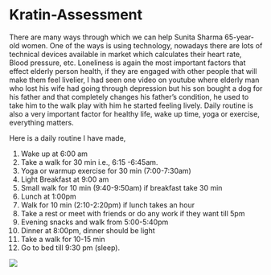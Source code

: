 # Kratin-Assessment

There are many ways through which we can help Sunita Sharma 65-year-old women.
One of the ways is using technology, nowadays there are lots of technical devices available in market which calculates their heart rate, Blood pressure, etc.
Loneliness is again the most important factors that effect elderly person health, if they are engaged with other people that will make them feel livelier, I had seen one video on youtube where elderly man who lost his wife had going through depression but his son bought a dog for his father and that completely changes his father’s condition, he used to take him to the walk play with him he started feeling lively.
Daily routine is also a very important factor for healthy life, wake up time, yoga or exercise, everything matters.

Here is a daily routine I have made,
1.	Wake up at 6:00 am
2.	Take a walk for 30 min i.e., 6:15 -6:45am.
3.	Yoga or warmup exercise for 30 min (7:00-7:30am)
4.	Light Breakfast at 9:00 am
5.	Small walk for 10 min (9:40-9:50am) if breakfast take 30 min
6.	Lunch at 1:00pm
7.	Walk for 10 min (2:10-2:20pm) if lunch takes an hour
8.	Take a rest or meet with friends or do any work if they want till 5pm
9.	Evening snacks and walk from 5:00-5:40pm
10.	Dinner at 8:00pm, dinner should be light
11.	Take a walk for 10-15 min
12.	Go to bed till 9:30 pm (sleep).    

![](https://drive.google.com/file/d/1ap0wSaM-23GuL02m-c_g1IwGGmexN_tZ/view?usp=share_link)

